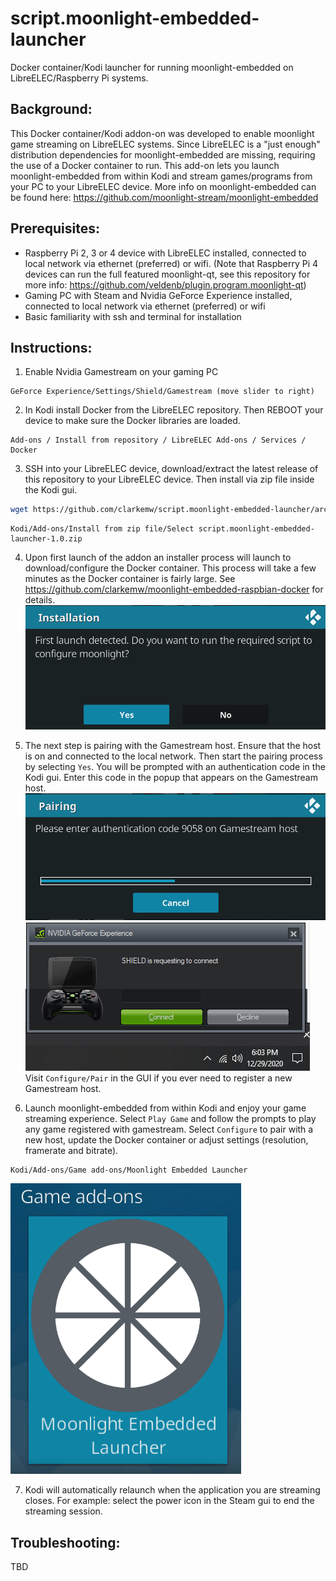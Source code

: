 # script.moonlight-embedded-launcher
Docker container/Kodi launcher for running moonlight-embedded on LibreELEC/Raspberry Pi systems.

## Background:
This Docker container/Kodi addon-on was developed to enable moonlight game streaming on LibreELEC systems.  Since LibreELEC is a "just enough" distribution dependencies for moonlight-embedded are missing, requiring the use of a Docker container to run.  This add-on lets you launch moonlight-embedded from within Kodi and stream games/programs from your PC to your LibreELEC device.
More info on moonlight-embedded can be found here:
https://github.com/moonlight-stream/moonlight-embedded

## Prerequisites:
- Raspberry Pi 2, 3 or 4 device with LibreELEC installed, connected to local network via ethernet (preferred) or wifi. (Note that Raspberry Pi 4 devices can run the full featured moonlight-qt, see this repository for more info: https://github.com/veldenb/plugin.program.moonlight-qt)
- Gaming PC with Steam and Nvidia GeForce Experience installed, connected to local network via ethernet (preferred) or wifi
- Basic familiarity with ssh and terminal for installation

## Instructions:
1. Enable Nvidia Gamestream on your gaming PC
```
GeForce Experience/Settings/Shield/Gamestream (move slider to right)
```
2. In Kodi install Docker from the LibreELEC repository.  Then REBOOT your device to make sure the Docker libraries are loaded.
```
Add-ons / Install from repository / LibreELEC Add-ons / Services / Docker
```
3. SSH into your LibreELEC device, download/extract the latest release of this repository to your LibreELEC device. Then install via zip file inside the Kodi gui.
```sh
wget https://github.com/clarkemw/script.moonlight-embedded-launcher/archive/v1.0/script.moonlight-embedded-launcher-1.0.zip
```
```
Kodi/Add-ons/Install from zip file/Select script.moonlight-embedded-launcher-1.0.zip
```
4. Upon first launch of the addon an installer process will launch to download/configure the Docker container. This process will take a few minutes as the Docker container is fairly large. See https://github.com/clarkemw/moonlight-embedded-raspbian-docker for details.
![Installation menu](readme_files/install.png)

5. The next step is pairing with the Gamestream host.  Ensure that the host is on and connected to the local network. Then start the pairing process by selecting `Yes`. You will be prompted with an authentication code in the Kodi gui. Enter this code in the popup that appears on the Gamestream host.
![Pairing menu](readme_files/pair_code.png)
![Gamestream host pop-up](readme_files/gamestream_prompt.png)  
Visit `Configure/Pair` in the GUI if you ever need to register a new Gamestream host. 

6. Launch moonlight-embedded from within Kodi and enjoy your game streaming experience. Select `Play Game` and follow the prompts to play any game registered with gamestream.  Select `Configure` to pair with a new host, update the Docker container or adjust settings (resolution, framerate and bitrate).
```
Kodi/Add-ons/Game add-ons/Moonlight Embedded Launcher
```
![Launcher icon](readme_files/launcher_icon.png)  

7. Kodi will automatically relaunch when the application you are streaming closes. For example: select the power icon in the Steam gui to end the streaming session.

## Troubleshooting:
TBD
